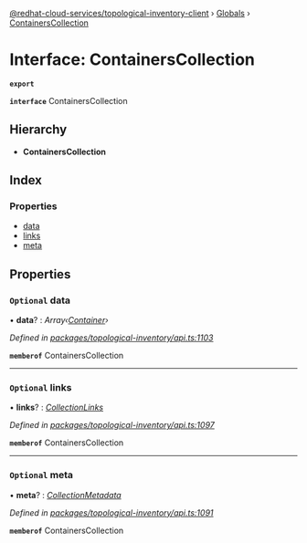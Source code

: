 [@redhat-cloud-services/topological-inventory-client](../README.md) › [Globals](../globals.md) › [ContainersCollection](containerscollection.md)

# Interface: ContainersCollection

**`export`** 

**`interface`** ContainersCollection

## Hierarchy

* **ContainersCollection**

## Index

### Properties

* [data](containerscollection.md#optional-data)
* [links](containerscollection.md#optional-links)
* [meta](containerscollection.md#optional-meta)

## Properties

### `Optional` data

• **data**? : *Array‹[Container](container.md)›*

*Defined in [packages/topological-inventory/api.ts:1103](https://github.com/Hyperkid123/javascript-clients/blob/master/packages/topological-inventory/api.ts#L1103)*

**`memberof`** ContainersCollection

___

### `Optional` links

• **links**? : *[CollectionLinks](collectionlinks.md)*

*Defined in [packages/topological-inventory/api.ts:1097](https://github.com/Hyperkid123/javascript-clients/blob/master/packages/topological-inventory/api.ts#L1097)*

**`memberof`** ContainersCollection

___

### `Optional` meta

• **meta**? : *[CollectionMetadata](collectionmetadata.md)*

*Defined in [packages/topological-inventory/api.ts:1091](https://github.com/Hyperkid123/javascript-clients/blob/master/packages/topological-inventory/api.ts#L1091)*

**`memberof`** ContainersCollection
